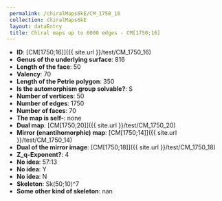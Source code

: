 ```yaml
--- 
 permalink: /chiralMaps6kE/CM_1750_16 
 collection: chiralMaps6kE
 layout: dataEntry
 title: Chiral maps up to 6000 edges - CM[1750;16]
---
```


- **ID**: [CM[1750;16]]({{ site.url }}/test/CM_1750_16)
- **Genus of the underlying surface**: 816
- **Length of the face**: 50
- **Valency**: 70
- **Length of the Petrie polygon**: 350
- **Is the automorphism group solvable?**: S
- **Number of vertices**: 50
- **Number of edges**: 1750
- **Number of faces**: 70
- **The map is self-**: none
- **Dual map**: [CM[1750;20]]({{ site.url }}/test/CM_1750_20)
- **Mirror (enantihomorphic) map**: [CM[1750;14]]({{ site.url }}/test/CM_1750_14)
- **Dual of the mirror image**: [CM[1750;18]]({{ site.url }}/test/CM_1750_18)
- **Z_q-Exponent?**: 4
- **No idea**:  57:13
- **No idea**: Y
- **No idea**: N
- **Skeleton**: Sk(50;10)^7
- **Some other kind of skeleton**: nan
